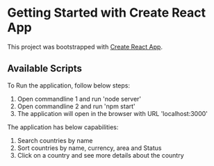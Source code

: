 # Getting Started with Create React App

This project was bootstrapped with [Create React App](https://github.com/facebook/create-react-app).

## Available Scripts

To Run the application, follow below steps:

1. Open commandline 1 and run 'node server'
2. Open commandline 2 and run 'npm start'
3. The application will open in the browser with URL 'localhost:3000'

The application has below capabilities:

1. Search countries by name
2. Sort countries by name, currency, area and Status
3. Click on a country and see more details about the country